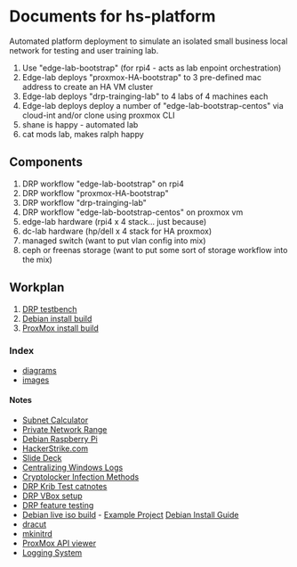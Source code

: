 # Documents for hs-platform
Automated platform deployment to simulate an isolated small business local network for testing and user training lab.  

1. Use "edge-lab-bootstrap" (for rpi4 - acts as lab enpoint orchestration)
2. Edge-lab deploys "proxmox-HA-bootstrap" to 3 pre-defined mac address to create an HA VM cluster
3. Edge-lab deploys "drp-trainging-lab" to 4 labs of 4 machines each
4. Edge-lab deploys deploy a number of "edge-lab-bootstrap-centos" via cloud-int and/or clone using proxmox CLI 
5. shane is happy - automated lab
6. cat mods lab, makes ralph happy

## Components
1. DRP workflow "edge-lab-bootstrap" on rpi4
2. DRP workflow "proxmox-HA-bootstrap"
3. DRP workflow "drp-trainging-lab"
4. DRP workflow "edge-lab-bootstrap-centos" on proxmox vm
5. edge-lab hardware (rpi4 x 4 stack... just because)
6. dc-lab hardware (hp/dell x 4 stack for HA proxmox)
7. managed switch (want to put vlan config into mix)
8. ceph or freenas storage (want to put some sort of storage workflow into the mix)

## Workplan
1. [DRP testbench](./drptestbench/)
2. [Debian install build](./debianinstallbuild/)
3. [ProxMox install build](./proxmoxinstallbuild/)

### Index
- [diagrams](diagrams)
- [images](images)

#### Notes
- [Subnet Calculator](http://www.subnet-calculator.com/subnet.php)
- [Private Network Range](https://en.wikipedia.org/wiki/Private_network)
- [Debian Raspberry Pi](https://wiki.debian.org/RaspberryPi)
- [HackerStrike.com](https://www.hackerstrike.com/)
- [Slide Deck](https://drive.google.com/drive/folders/1No9s4_jFfRhRI16uf9B52u1u4ZQO_MCY)
- [Centralizing Windows Logs](https://www.loggly.com/ultimate-guide/centralizing-windows-logs/)
- [Cryptolocker Infection Methods](https://usa.kaspersky.com/resource-center/definitions/cryptolocker)
- [DRP Krib Test catnotes](https://github.com/ctrees/drp-krib-test)
- [DRP VBox setup](https://github.com/ctrees/drp-vbox)
- [DRP feature testing](https://github.com/ctrees/drpfeature)
- [Debian live iso build](https://www.bustawin.com/create-a-custom-live-debian-9-the-pro-way/) - [Example Project](https://github.com/ereuse/workbench-live) [Debian Install Guide](https://www.debian.org/releases/stretch/amd64/index.html.en)
- [dracut](https://dracut.wiki.kernel.org/index.php/Main_Page)
- [mkinitrd](http://man7.org/linux/man-pages/man8/mkinitrd.8.html)
- [ProxMox API viewer](https://pve.proxmox.com/pve-docs/api-viewer/)
- [Logging System](https://github.com/wilreichert/docker-elk-pfSense)

